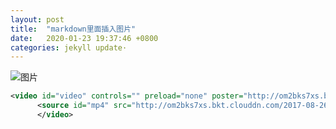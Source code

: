 ```yaml
---
layout: post
title:  "markdown里面插入图片"
date:   2020-01-23 19:37:46 +0800
categories: jekyll update·
---
```

![图片](https://pic4.zhimg.com/v2-57f0f63de851546e9e0b42ff293af5d1_r.jpg)

```xml
<video id="video" controls="" preload="none" poster="http://om2bks7xs.bkt.clouddn.com/2017-08-26-Markdown-Advance-Video.jpg">
      <source id="mp4" src="http://om2bks7xs.bkt.clouddn.com/2017-08-26-Markdown-Advance-Video.mp4" type="video/mp4">
      </video>
```